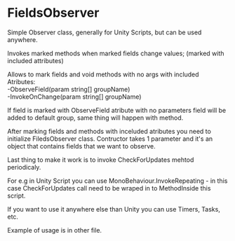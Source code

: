 # FieldsObserver
 Simple Observer class, generally for Unity Scripts, but can be used anywhere.
 
 Invokes marked methods when marked fields change values; (marked with included attributes)
 
 Allows to mark fields and void methods with no args with included Atributes:\
 -ObserveField(param string[] groupName)\
 -InvokeOnChange(param string[] groupName)
 
 
If field is marked with ObserveField atribute with no parameters field will be added to default group, same thing will happen with method.
 
After marking fields and methods with inceluded atributes you need to initialize FiledsObserver class.
Contructor takes 1 parameter and it's an object that contains fields that we want to observe.

Last thing to make it work is to invoke CheckForUpdates mehtod periodicaly.

For e.g in Unity Script you can use MonoBehaviour.InvokeRepeating - in this case CheckForUpdates call need to be wraped in to MethodInside this script.

If you want to use it anywhere else than Unity you can use Timers, Tasks, etc.

Example of usage is in other file.
